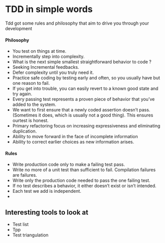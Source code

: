 # TDD in simple words
Tdd got some rules and philosophy that aim to drive you through your development
#### Philosophy
- You test on things at time.
- Incrementally step into complexity.
- What is the next simple smallest straightforward behavior to code ?
- Seeking Incremental feedbacks.
- Defer complexity until you truly need it.
- Practice safe coding by testing early and often, so you usually have but one reason to fail.
- If you get into trouble, you can easily revert to a known good state and try again.
- Every passing test represents a proven piece of behavior that you’ve added to the system.
- We want to first ensure that a newly coded assertion doesn’t pass. (Sometimes it does, which is usually not a good thing). This ensures ourtest is honest.
- Primary refactoring focus on increasing expressiveness and eliminating duplication.
- Ability to move forward in the face of incomplete information
- Ability to correct earlier choices as new information arises.
#### Rules
- Write production code only to make a failing test pass. 
- Write no more of a unit test than sufficient to fail. Compilation failures are failures.
- Write only the production code needed to pass the one failing test.
- If no test describes a behavior, it either doesn’t exist or isn’t intended.
- Each test we add is independent.
- 
## Interesting tools to look at
- Test list
- Tpp
- Test triangulation